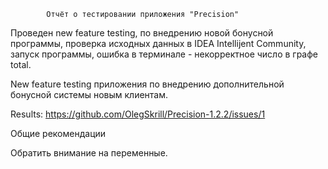            Отчёт о тестировании приложения "Precision"

Проведен new feature testing, по внедрению новой бонусной программы, проверка исходных данных в IDEA Intellijent Community, запуск программы, ошибка в терминале - некорректное число в графе total.

New feature testing приложения по внедрению дополнительной бонусной системы новым клиентам.

Results:
https://github.com/OlegSkrill/Precision-1.2.2/issues/1

Общие рекомендации

Обратить внимание на переменные.
